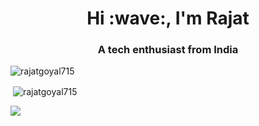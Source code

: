 <h1 align="center">Hi :wave:, I'm Rajat</h1>
<h3 align="center">A tech enthusiast from India</h3>

<p align="left"> <img src="https://komarev.com/ghpvc/?username=rajatgoyal715" alt="rajatgoyal715" /> </p>

<p>&nbsp;<img align="center" src="https://github-readme-stats.vercel.app/api?username=rajatgoyal715&show_icons=true" alt="rajatgoyal715" /></p>

<img src="https://github-readme-streak-stats.herokuapp.com/?user=rajatgoyal715"/>
